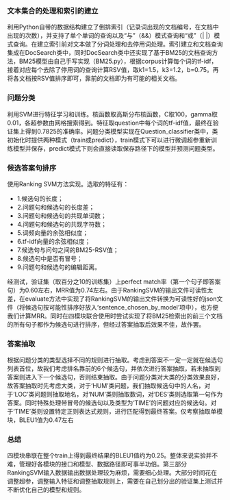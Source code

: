 ### 文本集合的处理和索引的建立
利用Python自带的数据结构建立了倒排索引（记录词出现的文档编号，在文档中出现的次数），并支持了单个单词的查询以及“与”（&&）模式查询和“或”（| |）模式查询。在建立索引前对文本做了分词处理和去停用词处理。索引建立和文档查询集成在DocSearch类中，同时DocSearch类中还实现了基于BM25的文档查询方法，BM25模型由自己手写实现（BM25.py），根据corpus计算每个词的tf-idf，接着对应每个去除了停用词的查询计算RSV值，取k1=1.5，k3=1.2，b=0.75。再将各文档按RSV值排序即可，靠前的文档即为有可能的相关文档。

### 问题分类
利用SVM进行特征学习和训练。核函数取高斯分布核函数，C取100，gamma取0.01，各超参数由网格搜索得到。特征取question中每个词的tf-idf值，最终在验证集上得到0.7825的准确率。问题分类模型实现在Question_classifier类中，类初始化时提供两种模式（train或predict），train模式下可以进行微调超参重新训练模型并保存，predict模式下则会直接读取保存路径下的模型并预测问题类型。

### 候选答案句排序
使用Ranking SVM方法实现。选取的特征有：
- 1.候选句的长度；
- 2.问题句和候选句的长度差；
- 3.问题句和候选句的共现单词数；
- 4.问题句和候选句的共现字符数；
- 5.词频向量的余弦相似度；
- 6.tf-idf向量的余弦相似度；
- 7.候选句与问句之间的BM25-RSV值；
- 8.候选句中是否有冒号；
- 9.问题句和候选句的编辑距离。

经测试，验证集（取百分之10的训练集）上perfect match率（第一个句子即答案句）为0.60左右，MRR值为0.74左右。由于RankingSVM的输出文件可读性太差，在evaluate方法中实现了将RankingSVM的输出文件转换为可读性好的json文件（将候选句按可能性排序好放入‘sentence_chosen_by_model’项中），也方便我们计算MRR。同时在四模块联合使用时尝试实现了将BM25检索出的前三个文档的所有句子都作为候选句进行排序，但经过答案抽取后效果不佳，故作罢。

### 答案抽取
根据问题分类的类型选择不同的规则进行抽取。考虑到答案不一定一定就在候选句列表首位，故我们考虑排名靠前的6个候选句，并依次进行答案抽取，若未抽取到答案则进入下一个候选句，否则结束抽取。由于问题分类对大类的分类效果良好，故答案抽取时先考虑大类，对于‘HUM’类问题，我们抽取候选句中的人名，对于‘LOC’类问题则抽取地名，对‘NUM’类则抽取数词，对‘DES’类则选取第一句作为答案。同时特殊处理带冒号的候选句以及类型为‘TIME’的问题对应的候选句。对于‘TIME’类则设置特定正则表达式规则，进行匹配得到最终答案。仅考察抽取单模块，BLEU1值为0.47左右

### 总结
四模块串联在整个train上得到最终结果的BLEU1值约为0.25。整体来说实验并不难，管理好各模块的接口和模型、数据路径即可事半功倍。第三部分RankingSVM输入数据输出数据处理较为麻烦，需要细心处理。大部分时间花在调整超参，调整输入特征和调整抽取规则上，需要在自己划分出的验证集上测试并不断优化自己的模型和规则。
